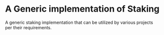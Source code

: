 # A Generic implementation of Staking
A generic staking implementation that can be utilized by various projects per their requirements.
